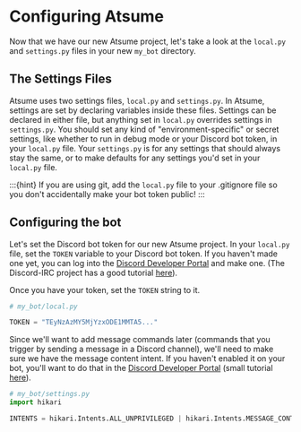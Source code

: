 # Configuring Atsume

Now that we have our new Atsume project, let's take a look at the `local.py` and `settings.py` files 
in your new `my_bot` directory.

## The Settings Files

Atsume uses two settings files, `local.py` and `settings.py`. In Atsume, settings are set by declaring 
variables inside these files. Settings can be declared in either file, but anything set in 
`local.py` overrides settings in `settings.py`. You should set any kind of "environment-specific" or
secret settings, like whether to run in debug mode or your Discord bot token, in your `local.py` 
file. Your `settings.py` is for any settings that should always stay the same, or to make defaults 
for any settings you'd set in your `local.py` file.

:::{hint}
If you are using git, add 
the `local.py` file to your .gitignore file 
so you don't accidentally make your bot token public!
:::

## Configuring the bot

Let's set the Discord bot token for our new Atsume project. In your `local.py` file, set the 
`TOKEN` variable to your Discord bot token. If you haven't made one yet, you can log into 
the [Discord Developer Portal](https://discord.com/developers/applications) and make one. (The Discord-IRC project has a good 
tutorial [here](https://github.com/reactiflux/discord-irc/wiki/Creating-a-discord-bot-&-getting-a-token)).

Once you have your token, set the `TOKEN` string to it.

```python
# my_bot/local.py

TOKEN = "TEyNzAzMY5MjYzxODE1MMTA5..."

```

Since we'll want to add message commands later (commands that you trigger by sending a message in a Discord channel), 
we'll need to make sure we have the message content intent. If you haven't enabled it on your bot, you'll want to 
do that in the [Discord Developer Portal](https://discord.com/developers/applications) 
(small tutorial [here](https://umod.org/community/discord/40519-how-to-enable-message-content-intent)).

```python
# my_bot/settings.py
import hikari

INTENTS = hikari.Intents.ALL_UNPRIVILEGED | hikari.Intents.MESSAGE_CONTENT
```


